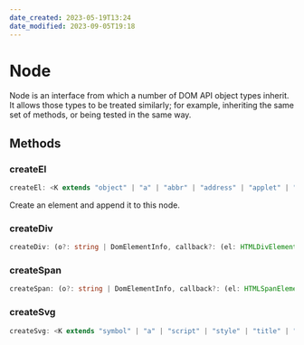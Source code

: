 ```yaml
---
date_created: 2023-05-19T13:24
date_modified: 2023-09-05T19:18
---
```

# Node

Node is an interface from which a number of DOM API object types inherit. It allows those types to be treated similarly; for example, inheriting the same set of methods, or being tested in the same way.

## Methods

### createEl

```ts
createEl: <K extends "object" | "a" | "abbr" | "address" | "applet" | "area" | "article" | "aside" | "audio" | "b" | "base" | "basefont" | "bdi" | "bdo" | "blockquote" | "body" | "br" | "button" | "canvas" | ... 99 more ... | "wbr">(tag: K, o?: string | DomElementInfo, callback?: (el: HTMLElementTagNameMap[K]) => void) => HTM...
```

Create an element and append it to this node.

### createDiv

```ts
createDiv: (o?: string | DomElementInfo, callback?: (el: HTMLDivElement) => void) => HTMLDivElement
```

### createSpan

```ts
createSpan: (o?: string | DomElementInfo, callback?: (el: HTMLSpanElement) => void) => HTMLSpanElement
```

### createSvg

```ts
createSvg: <K extends "symbol" | "a" | "script" | "style" | "title" | "circle" | "clipPath" | "defs" | "desc" | "ellipse" | "feBlend" | "feColorMatrix" | "feComponentTransfer" | "feComposite" | "feConvolveMatrix" | ... 41 more ... | "view">(tag: K, o?: string | SvgElementInfo, callback?: (el: SVGElementTagNameMap[K]) => void) ...
```
